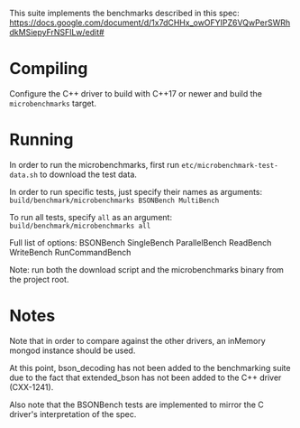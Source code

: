 This suite implements the benchmarks described in this spec: https://docs.google.com/document/d/1x7dCHHx_owOFYIPZ6VQwPerSWRhdkMSiepyFrNSFlLw/edit#

# Compiling
Configure the C++ driver to build with C++17 or newer and build the `microbenchmarks` target.

# Running
In order to run the microbenchmarks, first run `etc/microbenchmark-test-data.sh` to download the test data.

In order to run specific tests, just specify their names as arguments:
`build/benchmark/microbenchmarks BSONBench MultiBench`

To run all tests, specify `all` as an argument:
`build/benchmark/microbenchmarks all`

Full list of options:
BSONBench
SingleBench
ParallelBench
ReadBench
WriteBench
RunCommandBench

Note: run both the download script and the microbenchmarks binary from the project root.

# Notes
Note that in order to compare against the other drivers, an inMemory mongod instance should be 
used.

At this point, bson_decoding has not been added to the benchmarking suite due to the fact that
extended_bson has not been added to the C++ driver (CXX-1241).

Also note that the BSONBench tests are implemented to mirror the C driver's interpretation of the spec.
